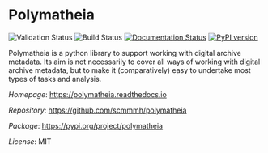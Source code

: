 # Polymatheia

![Validation Status](https://github.com/scmmmh/polymatheia/workflows/Validation/badge.svg) ![Build Status](https://github.com/scmmmh/polymatheia/workflows/Tests/badge.svg) [![Documentation Status](https://readthedocs.org/projects/polymatheia/badge/?version=latest)](https://polymatheia.readthedocs.io/en/latest/?badge=latest) [![PyPI version](https://badge.fury.io/py/polymatheia.svg)](https://badge.fury.io/py/polymatheia)

Polymatheia is a python library to support working with digital archive metadata. Its aim is not necessarily to cover
all ways of working with digital archive metadata, but to make it (comparatively) easy to undertake most types of
tasks and analysis.

*Homepage*: https://polymatheia.readthedocs.io

*Repository*: https://github.com/scmmmh/polymatheia

*Package*: https://pypi.org/project/polymatheia

*License*: MIT

